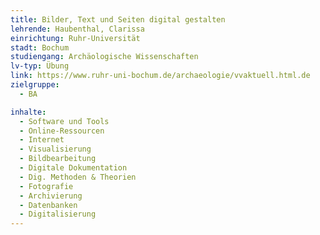 ```yaml
---
title: Bilder, Text und Seiten digital gestalten
lehrende: Haubenthal, Clarissa
einrichtung: Ruhr-Universität
stadt: Bochum
studiengang: Archäologische Wissenschaften
lv-typ: Übung
link: https://www.ruhr-uni-bochum.de/archaeologie/vvaktuell.html.de
zielgruppe:
  - BA

inhalte:
  - Software und Tools
  - Online-Ressourcen
  - Internet
  - Visualisierung
  - Bildbearbeitung
  - Digitale Dokumentation
  - Dig. Methoden & Theorien
  - Fotografie
  - Archivierung
  - Datenbanken
  - Digitalisierung
---
```



